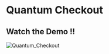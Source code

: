 # Quantum Checkout

## Watch the Demo !!
![Quantum_Checkout](https://github.com/hamitsehjal/QuantumCheckout/assets/73131093/9dcbcc01-9e26-4318-8b9e-5c1bbda76275)
